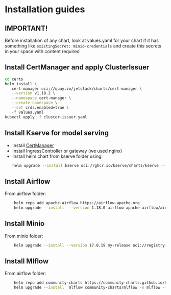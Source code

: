 # Installation guides

## IMPORTANT!
Before installation of any chart, look at values.yaml for your chart if it has something like `existingSecret: minio-credentials` and create this secrets in your space with content required


## Install CertManager and apply ClusterIssuer
```bash 
cd certs
helm install \
   cert-manager oci://quay.io/jetstack/charts/cert-manager \
   --version v1.18.2 \
   --namespace cert-manager \
   --create-namespace \
   --set crds.enabled=true \
   -f values.yaml
kubectl apply -f cluster-issuer.yaml  
```
## Install Kserve for model serving

- Install [CertManager](https://cert-manager.io/)
- Install IngressController or gateway (we used nginx)
- Install helm chart from kserve folder using:
    ```bash 
    helm upgrade --install kserve oci://ghcr.io/kserve/charts/kserve --version v0.15.0 -f values.yaml -n kserve --create-namespace
    ```

## Install Airflow
From airflow folder:
```bash 
    helm repo add apache-airflow https://airflow.apache.org
    helm upgrade --install  --version 1.18.0 airflow apache-airflow/airflow --namespace airflow --version 1.16.0 --create-namespace -f values.yaml
```

## Install Minio
From minio folder:
```bash 
    helm upgrade --install --version 17.0.19 my-release oci://registry-1.docker.io/bitnamicharts/minio -n minio --create-namespace -f values.yaml
```

## Install Mlflow
From airflow folder:
```bash 
    helm repo add community-charts https://community-charts.github.io/helm-charts
    helm upgrade --install  mlflow community-charts/mlflow -n mlflow --create-namespace -f values.yaml
```
